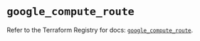# `google_compute_route`

Refer to the Terraform Registry for docs: [`google_compute_route`](https://registry.terraform.io/providers/hashicorp/google-beta/5.16.0/docs/resources/google_compute_route).
